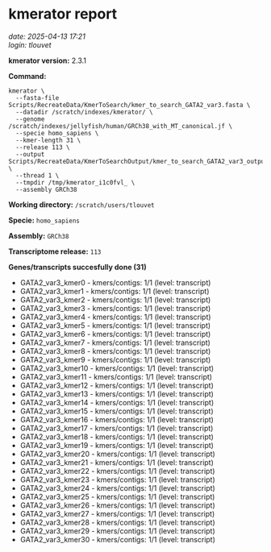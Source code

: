 # kmerator report
*date: 2025-04-13 17:21*  
*login: tlouvet*

**kmerator version:** 2.3.1

**Command:**

```
kmerator \
  --fasta-file Scripts/RecreateData/KmerToSearch/kmer_to_search_GATA2_var3.fasta \
  --datadir /scratch/indexes/kmerator/ \
  --genome /scratch/indexes/jellyfish/human/GRCh38_with_MT_canonical.jf \
  --specie homo_sapiens \
  --kmer-length 31 \
  --release 113 \
  --output Scripts/RecreateData/KmerToSearchOutput/kmer_to_search_GATA2_var3_output \
  --thread 1 \
  --tmpdir /tmp/kmerator_i1c0fvl_ \
  --assembly GRCh38
```

**Working directory:** `/scratch/users/tlouvet`

**Specie:** `homo_sapiens`

**Assembly:** `GRCh38`

**Transcriptome release:** `113`

**Genes/transcripts succesfully done (31)**

- GATA2_var3_kmer0 - kmers/contigs: 1/1 (level: transcript)
- GATA2_var3_kmer1 - kmers/contigs: 1/1 (level: transcript)
- GATA2_var3_kmer2 - kmers/contigs: 1/1 (level: transcript)
- GATA2_var3_kmer3 - kmers/contigs: 1/1 (level: transcript)
- GATA2_var3_kmer4 - kmers/contigs: 1/1 (level: transcript)
- GATA2_var3_kmer5 - kmers/contigs: 1/1 (level: transcript)
- GATA2_var3_kmer6 - kmers/contigs: 1/1 (level: transcript)
- GATA2_var3_kmer7 - kmers/contigs: 1/1 (level: transcript)
- GATA2_var3_kmer8 - kmers/contigs: 1/1 (level: transcript)
- GATA2_var3_kmer9 - kmers/contigs: 1/1 (level: transcript)
- GATA2_var3_kmer10 - kmers/contigs: 1/1 (level: transcript)
- GATA2_var3_kmer11 - kmers/contigs: 1/1 (level: transcript)
- GATA2_var3_kmer12 - kmers/contigs: 1/1 (level: transcript)
- GATA2_var3_kmer13 - kmers/contigs: 1/1 (level: transcript)
- GATA2_var3_kmer14 - kmers/contigs: 1/1 (level: transcript)
- GATA2_var3_kmer15 - kmers/contigs: 1/1 (level: transcript)
- GATA2_var3_kmer16 - kmers/contigs: 1/1 (level: transcript)
- GATA2_var3_kmer17 - kmers/contigs: 1/1 (level: transcript)
- GATA2_var3_kmer18 - kmers/contigs: 1/1 (level: transcript)
- GATA2_var3_kmer19 - kmers/contigs: 1/1 (level: transcript)
- GATA2_var3_kmer20 - kmers/contigs: 1/1 (level: transcript)
- GATA2_var3_kmer21 - kmers/contigs: 1/1 (level: transcript)
- GATA2_var3_kmer22 - kmers/contigs: 1/1 (level: transcript)
- GATA2_var3_kmer23 - kmers/contigs: 1/1 (level: transcript)
- GATA2_var3_kmer24 - kmers/contigs: 1/1 (level: transcript)
- GATA2_var3_kmer25 - kmers/contigs: 1/1 (level: transcript)
- GATA2_var3_kmer26 - kmers/contigs: 1/1 (level: transcript)
- GATA2_var3_kmer27 - kmers/contigs: 1/1 (level: transcript)
- GATA2_var3_kmer28 - kmers/contigs: 1/1 (level: transcript)
- GATA2_var3_kmer29 - kmers/contigs: 1/1 (level: transcript)
- GATA2_var3_kmer30 - kmers/contigs: 1/1 (level: transcript)
